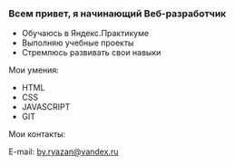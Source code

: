 ### Всем привет, я начинающий Веб-разработчик

* Обучаюсь в Яндекс.Практикуме
* Выполняю учебные проекты
* Стремлюсь развивать свои навыки

Мои умения:

* HTML
* CSS
* JAVASCRIPT
* GIT

Мои контакты:

E-mail: by.ryazan@yandex.ru
